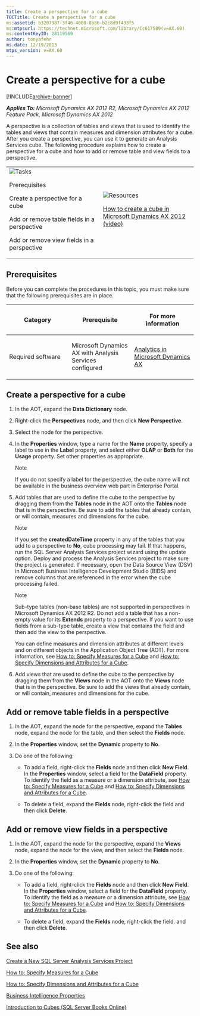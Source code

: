 ```yaml
---
title: Create a perspective for a cube
TOCTitle: Create a perspective for a cube
ms:assetid: b3207987-3f46-4000-8b86-b2c8d9f433f5
ms:mtpsurl: https://technet.microsoft.com/library/Cc617589(v=AX.60)
ms:contentKeyID: 28119569
author: tonyafehr
ms.date: 12/19/2013
mtps_version: v=AX.60
---
```


# Create a perspective for a cube 


[!INCLUDE[archive-banner](includes/archive-banner.md)]


_**Applies To:** Microsoft Dynamics AX 2012 R2, Microsoft Dynamics AX 2012 Feature Pack, Microsoft Dynamics AX 2012_

A perspective is a collection of tables and views that is used to identify the tables and views that contain measures and dimension attributes for a cube. After you create a perspective, you can use it to generate an Analysis Services cube. The following procedure explains how to create a perspective for a cube and how to add or remove table and view fields to a perspective.

<table>
<colgroup>
<col style="width: 50%" />
<col style="width: 50%" />
</colgroup>
<tbody>
<tr class="odd">
<td><img src="images/Cc617589.TopicIcons_Task(AX.60).png" title="Tasks" alt="Tasks" />
<p>Prerequisites</p>
<p>Create a perspective for a cube</p>
<p>Add or remove table fields in a perspective</p>
<p>Add or remove view fields in a perspective</p></td>
<td><img src="images/Cc617589.TopicIcons_Resources(AX.60).png" title="Resources" alt="Resources" />
<p><a href="http://www.youtube.com/watch?v=latzrx75_94">How to create a cube in Microsoft Dynamics AX 2012 (video)</a></p></td>
</tr>
</tbody>
</table>


## Prerequisites

Before you can complete the procedures in this topic, you must make sure that the following prerequisites are in place.

<table>
<colgroup>
<col style="width: 33%" />
<col style="width: 33%" />
<col style="width: 33%" />
</colgroup>
<thead>
<tr class="header">
<th><p>Category</p></th>
<th><p>Prerequisite</p></th>
<th><p>For more information</p></th>
</tr>
</thead>
<tbody>
<tr class="odd">
<td><p>Required software</p></td>
<td><p>Microsoft Dynamics AX with Analysis Services configured</p></td>
<td><p><a href="analytics-in-microsoft-dynamics-ax.md">Analytics in Microsoft Dynamics AX</a></p></td>
</tr>
</tbody>
</table>


## Create a perspective for a cube

1.  In the AOT, expand the **Data Dictionary** node.

2.  Right-click the **Perspectives** node, and then click **New Perspective**.

3.  Select the node for the perspective.

4.  In the **Properties** window, type a name for the **Name** property, specify a label to use in the **Label** property, and select either **OLAP** or **Both** for the **Usage** property. Set other properties as appropriate.
    

    > [!NOTE]
    > <P>If you do not specify a label for the perspective, the cube name will not be available in the business overview web part in Enterprise Portal.</P>



5.  Add tables that are used to define the cube to the perspective by dragging them from the **Tables** node in the AOT onto the **Tables** node that is in the perspective. Be sure to add the tables that already contain, or will contain, measures and dimensions for the cube.
    

    > [!NOTE]
    > <P>If you set the <STRONG>createdDateTime</STRONG> property in any of the tables that you add to a perspective to <STRONG>No</STRONG>, cube processing may fail. If that happens, run the SQL Server Analysis Services project wizard using the update option. Deploy and process the Analysis Services project to make sure the project is generated. If necessary, open the Data Source View (DSV) in Microsoft Business Intelligence Development Studio (BIDS) and remove columns that are referenced in the error when the cube processing failed.</P>

    

    > [!NOTE]
    > <P>Sub-type tables (non-base tables) are not supported in perspectives in Microsoft Dynamics AX 2012 R2. Do not add a table that has a non-empty value for its <STRONG>Extends</STRONG> property to a perspective. If you want to use fields from a sub-type table, create a view that contains the field and then add the view to the perspective.</P>

    
    You can define measures and dimension attributes at different levels and on different objects in the Application Object Tree (AOT). For more information, see [How to: Specify Measures for a Cube](how-to-specify-measures-for-a-cube.md) and [How to: Specify Dimensions and Attributes for a Cube](how-to-specify-dimensions-and-attributes-for-a-cube.md).

6.  Add views that are used to define the cube to the perspective by dragging them from the **Views** node in the AOT onto the **Views** node that is in the perspective. Be sure to add the views that already contain, or will contain, measures and dimensions for the cube.

## Add or remove table fields in a perspective

1.  In the AOT, expand the node for the perspective, expand the **Tables** node, expand the node for the table, and then select the **Fields** node.

2.  In the **Properties** window, set the **Dynamic** property to **No**.

3.  Do one of the following:
    
      - To add a field, right-click the **Fields** node and then click **New Field**. In the **Properties** window, select a field for the **DataField** property. To identify the field as a measure or a dimension attribute, see [How to: Specify Measures for a Cube](how-to-specify-measures-for-a-cube.md) and [How to: Specify Dimensions and Attributes for a Cube](how-to-specify-dimensions-and-attributes-for-a-cube.md).
    
      - To delete a field, expand the **Fields** node, right-click the field and then click **Delete**.

## Add or remove view fields in a perspective

1.  In the AOT, expand the node for the perspective, expand the **Views** node, expand the node for the view, and then select the **Fields** node.

2.  In the **Properties** window, set the **Dynamic** property to **No**.

3.  Do one of the following:
    
      - To add a field, right-click the **Fields** node and then click **New Field**. In the **Properties** window, select a field for the **DataField** property. To identify the field as a measure or a dimension attribute, see [How to: Specify Measures for a Cube](how-to-specify-measures-for-a-cube.md) and [How to: Specify Dimensions and Attributes for a Cube](how-to-specify-dimensions-and-attributes-for-a-cube.md).
    
      - To delete a field, expand the **Fields** node, right-click the field. and then click **Delete**.

## See also

[Create a New SQL Server Analysis Services Project](create-a-new-sql-server-analysis-services-project.md)

[How to: Specify Measures for a Cube](how-to-specify-measures-for-a-cube.md)

[How to: Specify Dimensions and Attributes for a Cube](how-to-specify-dimensions-and-attributes-for-a-cube.md)

[Business Intelligence Properties](business-intelligence-properties.md)

[Introduction to Cubes (SQL Server Books Online)](https://go.microsoft.com/fwlink/?linkid=115081)

